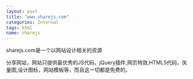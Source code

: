 ```yaml
---
layout: post
title: "www.sharejs.com"
categories: Internal
tags: html
name: sharejs
---
```


sharejs.com是一个以网站设计相关的资源
<!--break-->
分享网站，网站只提供最优秀的JS代码，jQuery插件,网页特效,HTML5代码，矢量图,设计图标，网站模板等，而且这一切都是免费的。

